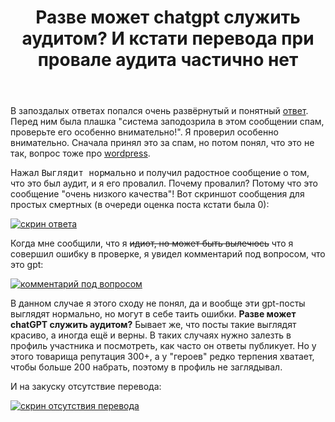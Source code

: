 ﻿---
title: "Разве может chatgpt служить аудитом? И кстати перевода при провале аудита частично нет"
se.owner.user_id: 532877
se.owner.display_name: "Зонтик"
se.owner.link: "https://ru.meta.stackoverflow.com/users/532877/%d0%97%d0%be%d0%bd%d1%82%d0%b8%d0%ba"
se.link: "https://ru.meta.stackoverflow.com/questions/13094/%d0%a0%d0%b0%d0%b7%d0%b2%d0%b5-%d0%bc%d0%be%d0%b6%d0%b5%d1%82-chatgpt-%d1%81%d0%bb%d1%83%d0%b6%d0%b8%d1%82%d1%8c-%d0%b0%d1%83%d0%b4%d0%b8%d1%82%d0%be%d0%bc-%d0%98-%d0%ba%d1%81%d1%82%d0%b0%d1%82%d0%b8-%d0%bf%d0%b5%d1%80%d0%b5%d0%b2%d0%be%d0%b4%d0%b0-%d0%bf%d1%80%d0%b8-%d0%bf%d1%80%d0%be%d0%b2%d0%b0%d0%bb%d0%b5-%d0%b0%d1%83%d0%b4%d0%b8%d1%82%d0%b0-%d1%87%d0%b0%d1%81%d1%82%d0%b8%d1%87"
se.question_id: 13094
se.post_type: question
---
<p>В запоздалых ответах попался очень развёрнутый и понятный <a href="https://ru.stackoverflow.com/review/late-answers/886825">ответ</a>. Перед ним была плашка &quot;система заподозрила в этом сообщении спам, проверьте его особенно внимательно!&quot;. Я проверил особенно внимательно. Сначала принял это за спам, но потом понял, что это не так, вопрос тоже про <a href="https://ru.stackoverflow.com/questions/tagged/wordpress" class="post-tag" title="показать вопросы с меткой [wordpress]" aria-label="показать вопросы с меткой [wordpress]" rel="tag" aria-labelledby="tag-wordpress-tooltip-container">wordpress</a>.</p>
<p>Нажал <kbd>Выглядит нормально</kbd> и получил радостное сообщение о том, что это был аудит, и я его провалил. Почему провалил? Потому что это сообщение &quot;очень низкого качества&quot;! Вот скриншот сообщения для простых смертных (в очереди оценка поста кстати была 0):</p>
<p><a href="https://i.stack.imgur.com/t2Odn.png" rel="nofollow noreferrer"><img src="https://i.stack.imgur.com/t2Odn.png" alt="скрин ответа" /></a></p>
<p>Когда мне сообщили, что я <s>идиот, но может быть вылечюсь</s> что я совершил ошибку в проверке, я увидел комментарий под вопросом, что это gpt:</p>
<p><a href="https://i.stack.imgur.com/DStUN.png" rel="nofollow noreferrer"><img src="https://i.stack.imgur.com/DStUN.png" alt="комментарий под вопросом" /></a></p>
<p>В данном случае я этого сходу не понял, да и вообще эти gpt-посты выглядят нормально, но могут в себе таить ошибки. <strong>Разве может chatGPT служить аудитом?</strong> Бывает же, что посты такие выглядят красиво, а иногда ещё и верны. В таких случаях нужно залезть в профиль участника и посмотреть, как часто он ответы публикует. Но у этого товарища репутация 300+, а у &quot;героев&quot; редко терпения хватает, чтобы больше 200 набрать, поэтому в профиль не заглядывал.</p>
<p>И на закуску отсутствие перевода:</p>
<p><a href="https://i.stack.imgur.com/B9406.png" rel="nofollow noreferrer"><img src="https://i.stack.imgur.com/B9406.png" alt="скрин отсутствия перевода" /></a></p>

